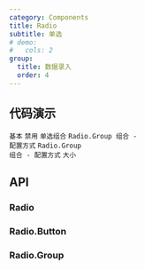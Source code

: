 ```yaml
---
category: Components
title: Radio
subtitle: 单选
# demo:
#   cols: 2
group:
  title: 数据录入
  order: 4
---
```


## 代码演示

<code src="./demo/examples/base.tsx">基本</code>
<code src="./demo/examples/disabled.tsx">禁用</code>
<code src="./demo/examples/radio-group.tsx">单选组合</code>
<code src="./demo/examples/radio-group-options.tsx">Radio.Group 组合 - 配置方式</code>
<code src="./demo/examples/radio-group-options-disabled.tsx">Radio.Group 组合 - 配置方式</code>
<code src="./demo/examples/radio-group-size.tsx">大小</code>

## API

### Radio

<API id="Radio"></API>

### Radio.Button

<API id="RadioButton"></API>

### Radio.Group

<API id="RadioGroup"></API>
